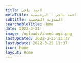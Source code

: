 ```yaml
---
title: احمد ناجي
metaTitle: احمد ناجي - الرئيسية
subtitle: المدونة الشخصية
searchableTitle: Home
date: 2022-3-21
image: /uploads/ahmednagi.png
lastUpdated: 2022-3-25 11:37
lastUpdate: 2022-3-25 11:37
icon: home
layout: Home
---
```

